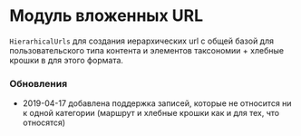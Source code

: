 # Модуль вложенных URL

`HierarhicalUrls` для создания иерархических url с общей базой для пользовательского 
типа контента и элементов таксономии + хлебные крошки в для этого формата.


### Обновления

* 2019-04-17 добавлена поддержка записей, которые не относится ни к одной категории (маршрут и хлебные крошки как и для тех, что относятся)